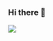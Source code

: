 ### Hi there 👋
![](https://komarev.com/ghpvc/?username=MichaelVez&color=brightgreen)
<!--
<p><img src="https://github-readme-stats.vercel.app/api?username=MichaelVez&show_icons=true&theme=dark" alt="MichaelVez :: Profile Stats" /></p>
-->
<!--
**MichaelVez/MichaelVez** is a ✨ _special_ ✨ repository because its `README.md` (this file) appears on your GitHub profile.

Here are some ideas to get you started:

- 🔭 I’m currently working on ...
- 🌱 I’m currently learning ...
- 👯 I’m looking to collaborate on ...
- 🤔 I’m looking for help with ...
- 💬 Ask me about ...
- 📫 How to reach me: ...
- 😄 Pronouns: ...
- ⚡ Fun fact: ...
-->
